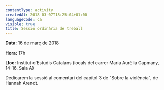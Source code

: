 ```yaml
---
contentType: activity
createdAt: 2018-03-07T18:25:04+01:00
languageCode: ca
visible: true
title: Sessió ordinària de treball
---
```


**Data:** 16 de març de 2018

**Hora:** 17h 

**Lloc:** Institut d'Estudis Catalans (locals del carrer Maria Aurèlia Capmany, 14-16. Sala A)

Dedicarem la sessió al comentari del capítol 3 de "Sobre la violència", de Hannah Arendt.